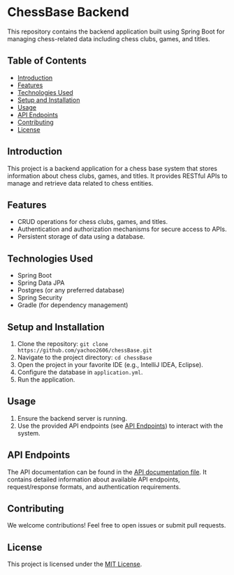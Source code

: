 # ChessBase Backend

This repository contains the backend application built using Spring Boot for managing chess-related data including chess clubs, games, and titles.

## Table of Contents

- [Introduction](#introduction)
- [Features](#features)
- [Technologies Used](#technologies-used)
- [Setup and Installation](#setup-and-installation)
- [Usage](#usage)
- [API Endpoints](#api-endpoints)
- [Contributing](#contributing)
- [License](#license)

## Introduction

This project is a backend application for a chess base system that stores information about chess clubs, games, and titles. It provides RESTful APIs to manage and retrieve data related to chess entities.

## Features

- CRUD operations for chess clubs, games, and titles.
- Authentication and authorization mechanisms for secure access to APIs.
- Persistent storage of data using a database.

## Technologies Used

- Spring Boot
- Spring Data JPA
- Postgres (or any preferred database)
- Spring Security
- Gradle (for dependency management)

## Setup and Installation

1. Clone the repository: `git clone https://github.com/yachoo2606/chessBase.git`
2. Navigate to the project directory: `cd chessBase`
3. Open the project in your favorite IDE (e.g., IntelliJ IDEA, Eclipse).
4. Configure the database in `application.yml`.
5. Run the application.

## Usage

1. Ensure the backend server is running.
2. Use the provided API endpoints (see [API Endpoints](#api-endpoints)) to interact with the system.

## API Endpoints

The API documentation can be found in the [API documentation file](API_DOCUMENTATION.md). It contains detailed information about available API endpoints, request/response formats, and authentication requirements.

## Contributing

We welcome contributions! Feel free to open issues or submit pull requests.

## License

This project is licensed under the [MIT License](LICENSE).
